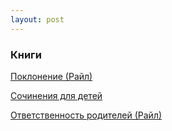 ```yaml
---
layout: post
---
```


### Книги

[Поклонение (Райл)](/#/2)

[Сочинения для детей](/#/3)

[Ответственность родителей (Райл)](/#/4)

